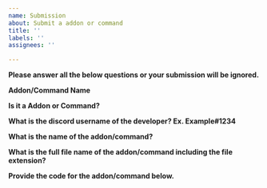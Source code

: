 ```yaml
---
name: Submission
about: Submit a addon or command
title: ''
labels: ''
assignees: ''

---
```


**Please answer all the below questions or your submission will be ignored.**

**Addon/Command Name**

**Is it a Addon or Command?**

**What is the discord username of the developer?  Ex. Example#1234**

**What is the name of the addon/command?**

**What is the full file name of the addon/command including the file extension?**

**Provide the code for the addon/command below.**
